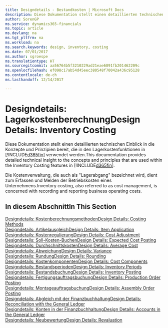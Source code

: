 ```yaml
---
title: Designdetails - Bestandkosten | Microsoft Docs
description: Diese Dokumentation stellt einen detaillierten technischen Einblick in die Konzepte und Prinzipien bereit, die in den Lagerkostenfunktionen in Dynamics 365 verwendet werden.
author: SorenGP
ms.service: dynamics365-financials
ms.topic: article
ms.devlang: na
ms.tgt_pltfrm: na
ms.workload: na
ms.search.keywords: design, inventory, costing
ms.date: 07/01/2017
ms.author: sgroespe
ms.translationtype: HT
ms.sourcegitcommit: aa56764b5f3210229ad21eae6891fb201462209c
ms.openlocfilehash: ef098c17ab54d45eec380548f70042a436c95128
ms.contentlocale: de-ch
ms.lasthandoff: 12/14/2017

---
```

# <a name="design-details-inventory-costing"></a><span data-ttu-id="9f203-103">Designdetails: Lagerkostenberechnung</span><span class="sxs-lookup"><span data-stu-id="9f203-103">Design Details: Inventory Costing</span></span>
<span data-ttu-id="9f203-104">Diese Dokumentation stellt einen detaillierten technischen Einblick in die Konzepte und Prinzipien bereit, die in den Lagerkostenfunktionen in [!INCLUDE[d365fin](includes/d365fin_md.md)] verwendet werden.</span><span class="sxs-lookup"><span data-stu-id="9f203-104">This documentation provides detailed technical insight to the concepts and principles that are used within the Inventory Costing features in [!INCLUDE[d365fin](includes/d365fin_md.md)].</span></span>  

<span data-ttu-id="9f203-105">Die Kostenverwaltung, die auch als "Lagerabgang" bezeichnet wird, dient zum Erfassen und Melden der Betriebskosten eines Unternehmens.</span><span class="sxs-lookup"><span data-stu-id="9f203-105">Inventory costing, also referred to as cost management, is concerned with recording and reporting business operating costs.</span></span>  

## <a name="in-this-section"></a><span data-ttu-id="9f203-106">In diesem Abschnitt</span><span class="sxs-lookup"><span data-stu-id="9f203-106">In This Section</span></span>  
[<span data-ttu-id="9f203-107">Designdetails: Kostenberechnungsmethoden</span><span class="sxs-lookup"><span data-stu-id="9f203-107">Design Details: Costing Methods</span></span>](design-details-costing-methods.md)  
[<span data-ttu-id="9f203-108">Designdetails: Artikelausgleich</span><span class="sxs-lookup"><span data-stu-id="9f203-108">Design Details: Item Application</span></span>](design-details-item-application.md)  
[<span data-ttu-id="9f203-109">Designdetails: Kostenregulierung</span><span class="sxs-lookup"><span data-stu-id="9f203-109">Design Details: Cost Adjustment</span></span>](design-details-cost-adjustment.md)  
[<span data-ttu-id="9f203-110">Designdetails: Soll-Kosten-Buchen</span><span class="sxs-lookup"><span data-stu-id="9f203-110">Design Details: Expected Cost Posting</span></span>](design-details-expected-cost-posting.md)  
[<span data-ttu-id="9f203-111">Designdetails: Durchschnittskosten</span><span class="sxs-lookup"><span data-stu-id="9f203-111">Design Details: Average Cost</span></span>](design-details-average-cost.md)  
[<span data-ttu-id="9f203-112">Designdetails: Abweichung</span><span class="sxs-lookup"><span data-stu-id="9f203-112">Design Details: Variance</span></span>](design-details-variance.md)  
[<span data-ttu-id="9f203-113">Designdetails: Rundung</span><span class="sxs-lookup"><span data-stu-id="9f203-113">Design Details: Rounding</span></span>](design-details-rounding.md)  
[<span data-ttu-id="9f203-114">Designdetails: Kostenkomponenten</span><span class="sxs-lookup"><span data-stu-id="9f203-114">Design Details: Cost Components</span></span>](design-details-cost-components.md)  
[<span data-ttu-id="9f203-115">Designdetails: Bestandsperioden</span><span class="sxs-lookup"><span data-stu-id="9f203-115">Design Details: Inventory Periods</span></span>](design-details-inventory-periods.md)  
[<span data-ttu-id="9f203-116">Designdetails: Bestandsbuchung</span><span class="sxs-lookup"><span data-stu-id="9f203-116">Design Details: Inventory Posting</span></span>](design-details-inventory-posting.md)  
[<span data-ttu-id="9f203-117">Designdetails: Fertigungsauftragsbuchung</span><span class="sxs-lookup"><span data-stu-id="9f203-117">Design Details: Production Order Posting</span></span>](design-details-production-order-posting.md)  
[<span data-ttu-id="9f203-118">Designdetails: Montageauftragsbuchung</span><span class="sxs-lookup"><span data-stu-id="9f203-118">Design Details: Assembly Order Posting</span></span>](design-details-assembly-order-posting.md)  
[<span data-ttu-id="9f203-119">Designdetails: Abgleich mit der Finanzbuchhaltung</span><span class="sxs-lookup"><span data-stu-id="9f203-119">Design Details: Reconciliation with the General Ledger</span></span>](design-details-reconciliation-with-the-general-ledger.md)  
[<span data-ttu-id="9f203-120">Designdetails: Konten in der Finanzbuchhaltung</span><span class="sxs-lookup"><span data-stu-id="9f203-120">Design Details: Accounts in the General Ledger</span></span>](design-details-accounts-in-the-general-ledger.md)  
[<span data-ttu-id="9f203-121">Designdetails: Neubewertung</span><span class="sxs-lookup"><span data-stu-id="9f203-121">Design Details: Revaluation</span></span>](design-details-revaluation.md)

